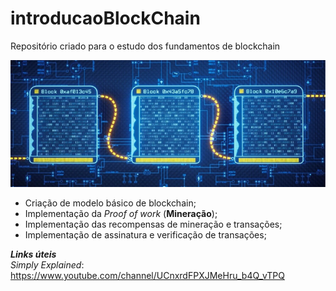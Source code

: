 # introducaoBlockChain
Repositório criado para o estudo dos fundamentos de blockchain

![Modelo de blockchain](https://github.com/vlcp197/introducaoBlockChain/blob/main/blockchain.jpg "Blockchain")  



- Criação de modelo básico de blockchain;  
- Implementação da *Proof of work* (**Mineração**);  
- Implementação das recompensas de mineração e transações;  
- Implementação de assinatura e verificação de transações;           
   




***Links úteis***  
*Simply Explained*:  
https://www.youtube.com/channel/UCnxrdFPXJMeHru_b4Q_vTPQ
